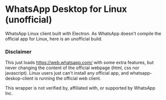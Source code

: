 # WhatsApp Desktop for Linux (unofficial)
WhatsApp Linux client built with Electron. As WhatsApp doesn't compile the official app for Linux, here is an unofficial build. 

### Disclaimer
This just loads https://web.whatsapp.com/ with some extra features, but never changing the content of the official webpage (html, css nor javascript). Linux users just can't install any official app, and whatsapp-deskop-client is running the official web client.

This wrapper is not verified by, affiliated with, or supported by WhatsApp Inc.
